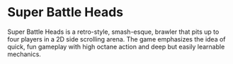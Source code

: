 # Super Battle Heads

Super Battle Heads is a retro-style, smash-esque, brawler that pits up to four players in a 2D side scrolling arena. The game emphasizes the idea of quick, fun gameplay with high octane action and deep but easily learnable mechanics.

